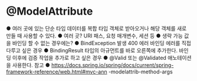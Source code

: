 # @ModelAttribute
● 여러 곳에 있는 단순 타입 데이터를 복합 타입 객체로 받아오거나 해당 객체를 새로 만들 때
사용할 수 있다.
● 여러 곳? URI 패스, 요청 매개변수, 세션 등
● 생략 가능
값을 바인딩 할 수 없는 경우에는?
● BindException 발생 400 에러
바인딩 에러를 직접 다루고 싶은 경우
● BindingResult 타입의 아규먼트를 바로 오른쪽에 추가한다.
바인딩 이후에 검증 작업을 추가로 하고 싶은 경우
● @Valid 또는 @Validated 애노테이션을 사용한다.
참고
● https://docs.spring.io/spring/docs/current/spring-framework-reference/web.html#mvc-ann
-modelattrib-method-args
